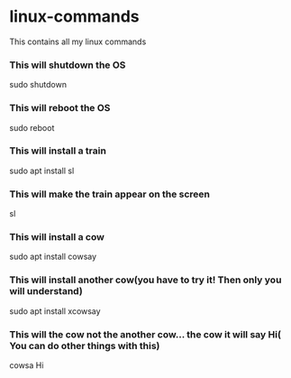 # linux-commands
This contains all my linux commands
### This will shutdown the OS
sudo shutdown 
### This will reboot the OS
sudo reboot
### This will install a train
sudo apt install sl
### This will make the train appear on the screen
sl
### This will install a cow
sudo apt install cowsay
###  This will install another cow(you have to try it! Then only you will understand)
sudo apt install xcowsay
### This will the cow not the another cow... the cow it will say Hi( You can do other things with this)
cowsa Hi
